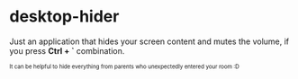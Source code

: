# desktop-hider

Just an application that hides your screen content and mutes the volume, if you press **Ctrl + `** combination.

<sub><sup>It can be helpful to hide everything from parents who unexpectedly entered your room :D</sub></sup>
